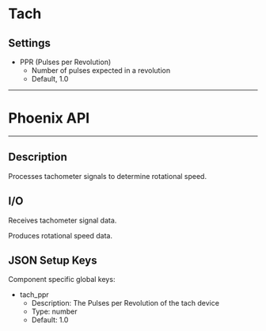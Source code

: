 # Tach
## Settings
- PPR (Pulses per Revolution)
    - Number of pulses expected in a revolution
    - Default, 1.0
___
# Phoenix API
___
## Description

Processes tachometer signals to determine rotational speed.

## I/O

Receives tachometer signal data.

Produces rotational speed data.

## JSON Setup Keys

Component specific global keys:
- tach_ppr
  - Description: The Pulses per Revolution of the tach device
  - Type: number
  - Default: 1.0
